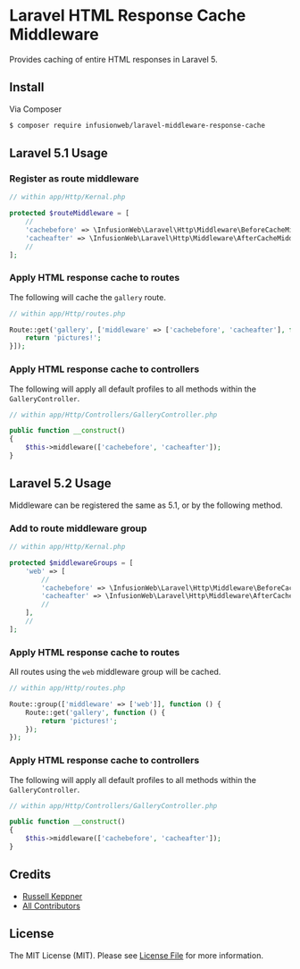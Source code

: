 # Laravel HTML Response Cache Middleware

Provides caching of entire HTML responses in Laravel 5.

## Install

Via Composer

``` bash
$ composer require infusionweb/laravel-middleware-response-cache
```

## Laravel 5.1 Usage

### Register as route middleware

``` php
// within app/Http/Kernal.php

protected $routeMiddleware = [
    //
    'cachebefore' => \InfusionWeb\Laravel\Http\Middleware\BeforeCacheMiddleware::class,
    'cacheafter' => \InfusionWeb\Laravel\Http\Middleware\AfterCacheMiddleware::class,
    //
];
```

### Apply HTML response cache to routes

The following will cache the `gallery` route.

``` php
// within app/Http/routes.php

Route::get('gallery', ['middleware' => ['cachebefore', 'cacheafter'], function () {
    return 'pictures!';
}]);
```

### Apply HTML response cache to controllers

The following will apply all default profiles to all methods within the `GalleryController`.

``` php
// within app/Http/Controllers/GalleryController.php

public function __construct()
{
    $this->middleware(['cachebefore', 'cacheafter']);
}
```

## Laravel 5.2 Usage

Middleware can be registered the same as 5.1, or by the following method.

### Add to route middleware group

``` php
// within app/Http/Kernal.php

protected $middlewareGroups = [
    'web' => [
        //
        'cachebefore' => \InfusionWeb\Laravel\Http\Middleware\BeforeCacheMiddleware::class,
        'cacheafter' => \InfusionWeb\Laravel\Http\Middleware\AfterCacheMiddleware::class,
        //
    ],
    //
];
```

### Apply HTML response cache to routes

All routes using the `web` middleware group will be cached.

``` php
// within app/Http/routes.php

Route::group(['middleware' => ['web']], function () {
    Route::get('gallery', function () {
        return 'pictures!';
    });
});
```

### Apply HTML response cache to controllers

The following will apply all default profiles to all methods within the `GalleryController`.

``` php
// within app/Http/Controllers/GalleryController.php

public function __construct()
{
    $this->middleware(['cachebefore', 'cacheafter']);
}
```

## Credits

- [Russell Keppner](https://github.com/rkeppner)
- [All Contributors](https://github.com/InfusionWeb/laravel-middleware-response-cache/contributors)

## License

The MIT License (MIT). Please see [License File](LICENSE.md) for more information.
